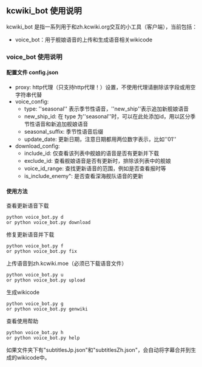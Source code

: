 ## kcwiki_bot 使用说明

kcwiki_bot 是指一系列用于和zh.kcwiki.org交互的小工具（客户端），当前包括：
* voice_bot：用于舰娘语音的上传和生成语音相关wikicode

### voice_bot 使用说明
#### 配置文件 config.json

* proxy: http代理（只支持http代理！）设置，不使用代理请删除该字段或用空字符串代替
* voice_config:
	* type: ''seasonal'' 表示季节性语音，''new_ship''表示追加新舰娘语音
    * new_ship_id: 在 type 为''seasonal''时，可以在此处添加id，用以区分季节性语音和新追加舰娘语音
	* seasonal_suffix: 季节性语音后缀
	* update_date: 更新日期，注意日期都用两位数字表示，比如''01''
* download_config:
    * include_id: 仅查看该列表中舰娘的语音是否有更新并下载
    * exclude_id: 查看舰娘语音是否有更新时，排除该列表中的舰娘
    * voice_id_range: 查找更新语音的范围，例如是否查看报时等
    * is_include_enemy": 是否查看深海舰队语音的更新

#### 使用方法

查看更新语音下载
``` shell
python voice_bot.py d
or python voice_bot.py download
```

修复更新语音并下载
``` shell
python voice_bot.py f
or python voice_bot.py fix
```

上传语音到zh.kcwiki.moe（必须已下载语音文件）
``` shell
python voice_bot.py u
or python voice_bot.py upload
```

生成wikicode
``` shell
python voice_bot.py g
or python voice_bot.py genwiki
```

查看使用帮助
```shell
python voice_bot.py h
or python voice_bot.py help
```

如果文件夹下有"subtitlesJp.json"和"subtitlesZh.json"，会自动将字幕合并到生成的wikicode中。

